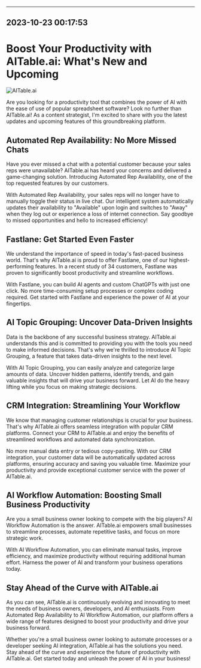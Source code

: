 

---------------------------------------------
2023-10-23 00:17:53
---------------------------------------------

# Boost Your Productivity with AITable.ai: What's New and Upcoming

![AITable.ai](https://www.example.com/image.jpg)

Are you looking for a productivity tool that combines the power of AI with the ease of use of popular spreadsheet software? Look no further than AITable.ai! As a content strategist, I'm excited to share with you the latest updates and upcoming features of this groundbreaking platform.

## Automated Rep Availability: No More Missed Chats

Have you ever missed a chat with a potential customer because your sales reps were unavailable? AITable.ai has heard your concerns and delivered a game-changing solution. Introducing Automated Rep Availability, one of the top requested features by our customers.

With Automated Rep Availability, your sales reps will no longer have to manually toggle their status in live chat. Our intelligent system automatically updates their availability to "Available" upon login and switches to "Away" when they log out or experience a loss of internet connection. Say goodbye to missed opportunities and hello to increased efficiency!

## Fastlane: Get Started Even Faster

We understand the importance of speed in today's fast-paced business world. That's why AITable.ai is proud to offer Fastlane, one of our highest-performing features. In a recent study of 34 customers, Fastlane was proven to significantly boost productivity and streamline workflows.

With Fastlane, you can build AI agents and custom ChatGPTs with just one click. No more time-consuming setup processes or complex coding required. Get started with Fastlane and experience the power of AI at your fingertips.

## AI Topic Grouping: Uncover Data-Driven Insights

Data is the backbone of any successful business strategy. AITable.ai understands this and is committed to providing you with the tools you need to make informed decisions. That's why we're thrilled to introduce AI Topic Grouping, a feature that takes data-driven insights to the next level.

With AI Topic Grouping, you can easily analyze and categorize large amounts of data. Uncover hidden patterns, identify trends, and gain valuable insights that will drive your business forward. Let AI do the heavy lifting while you focus on making strategic decisions.

## CRM Integration: Streamlining Your Workflow

We know that managing customer relationships is crucial for your business. That's why AITable.ai offers seamless integration with popular CRM platforms. Connect your CRM to AITable.ai and enjoy the benefits of streamlined workflows and automated data synchronization.

No more manual data entry or tedious copy-pasting. With our CRM integration, your customer data will be automatically updated across platforms, ensuring accuracy and saving you valuable time. Maximize your productivity and provide exceptional customer service with the power of AITable.ai.

## AI Workflow Automation: Boosting Small Business Productivity

Are you a small business owner looking to compete with the big players? AI Workflow Automation is the answer. AITable.ai empowers small businesses to streamline processes, automate repetitive tasks, and focus on more strategic work.

With AI Workflow Automation, you can eliminate manual tasks, improve efficiency, and maximize productivity without requiring additional human effort. Harness the power of AI and transform your business operations today.

## Stay Ahead of the Curve with AITable.ai

As you can see, AITable.ai is continuously evolving and innovating to meet the needs of business owners, developers, and AI enthusiasts. From Automated Rep Availability to AI Workflow Automation, our platform offers a wide range of features designed to boost your productivity and drive your business forward.

Whether you're a small business owner looking to automate processes or a developer seeking AI integration, AITable.ai has the solutions you need. Stay ahead of the curve and experience the future of productivity with AITable.ai. Get started today and unleash the power of AI in your business!